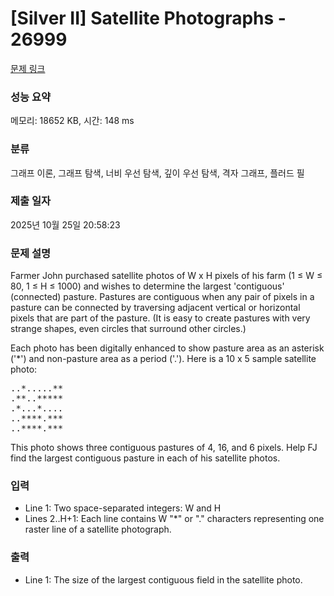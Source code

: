 # [Silver II] Satellite Photographs - 26999 

[문제 링크](https://www.acmicpc.net/problem/26999) 

### 성능 요약

메모리: 18652 KB, 시간: 148 ms

### 분류

그래프 이론, 그래프 탐색, 너비 우선 탐색, 깊이 우선 탐색, 격자 그래프, 플러드 필

### 제출 일자

2025년 10월 25일 20:58:23

### 문제 설명

<p>Farmer John purchased satellite photos of W x H pixels of his farm (1 ≤ W ≤ 80, 1 ≤ H ≤ 1000) and wishes to determine the largest 'contiguous' (connected) pasture. Pastures are contiguous when any pair of pixels in a pasture can be connected by traversing adjacent vertical or horizontal pixels that are part of the pasture. (It is easy to create pastures with very strange shapes, even circles that surround other circles.)</p>

<p>Each photo has been digitally enhanced to show pasture area as an asterisk ('*') and non-pasture area as a period ('.'). Here is a 10 x 5 sample satellite photo:</p>

<pre>..*.....**
.**..*****
.*...*....
..****.***
..****.***</pre>

<p>This photo shows three contiguous pastures of 4, 16, and 6 pixels. Help FJ find the largest contiguous pasture in each of his satellite photos.</p>

### 입력 

 <ul>
	<li>Line 1: Two space-separated integers: W and H</li>
	<li>Lines 2..H+1: Each line contains W "*" or "." characters representing one raster line of a satellite photograph.</li>
</ul>

### 출력 

 <ul>
	<li>Line 1: The size of the largest contiguous field in the satellite photo.</li>
</ul>

